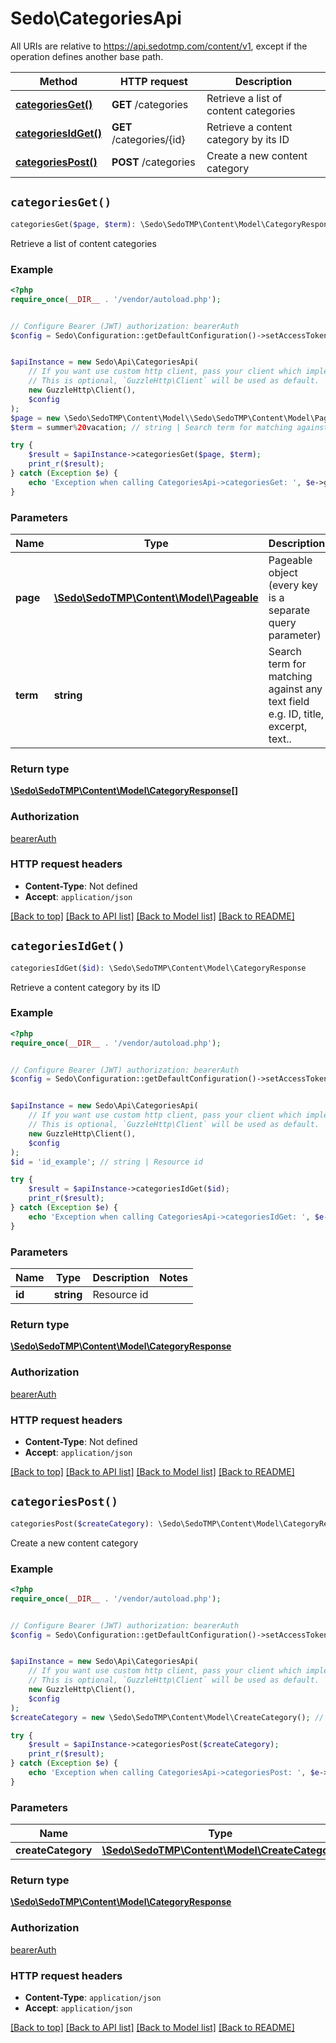 # Sedo\CategoriesApi

All URIs are relative to https://api.sedotmp.com/content/v1, except if the operation defines another base path.

| Method | HTTP request | Description |
| ------------- | ------------- | ------------- |
| [**categoriesGet()**](CategoriesApi.md#categoriesGet) | **GET** /categories | Retrieve a list of content categories |
| [**categoriesIdGet()**](CategoriesApi.md#categoriesIdGet) | **GET** /categories/{id} | Retrieve a content category by its ID |
| [**categoriesPost()**](CategoriesApi.md#categoriesPost) | **POST** /categories | Create a new content category |


## `categoriesGet()`

```php
categoriesGet($page, $term): \Sedo\SedoTMP\Content\Model\CategoryResponse[]
```

Retrieve a list of content categories

### Example

```php
<?php
require_once(__DIR__ . '/vendor/autoload.php');


// Configure Bearer (JWT) authorization: bearerAuth
$config = Sedo\Configuration::getDefaultConfiguration()->setAccessToken('YOUR_ACCESS_TOKEN');


$apiInstance = new Sedo\Api\CategoriesApi(
    // If you want use custom http client, pass your client which implements `GuzzleHttp\ClientInterface`.
    // This is optional, `GuzzleHttp\Client` will be used as default.
    new GuzzleHttp\Client(),
    $config
);
$page = new \Sedo\SedoTMP\Content\Model\\Sedo\SedoTMP\Content\Model\Pageable(); // \Sedo\SedoTMP\Content\Model\Pageable | Pageable object (every key is a separate query parameter)
$term = summer%20vacation; // string | Search term for matching against any text field e.g. ID, title, excerpt, text..

try {
    $result = $apiInstance->categoriesGet($page, $term);
    print_r($result);
} catch (Exception $e) {
    echo 'Exception when calling CategoriesApi->categoriesGet: ', $e->getMessage(), PHP_EOL;
}
```

### Parameters

| Name | Type | Description  | Notes |
| ------------- | ------------- | ------------- | ------------- |
| **page** | [**\Sedo\SedoTMP\Content\Model\Pageable**](../Model/.md)| Pageable object (every key is a separate query parameter) | [optional] |
| **term** | **string**| Search term for matching against any text field e.g. ID, title, excerpt, text.. | [optional] |

### Return type

[**\Sedo\SedoTMP\Content\Model\CategoryResponse[]**](../Model/CategoryResponse.md)

### Authorization

[bearerAuth](../../README.md#bearerAuth)

### HTTP request headers

- **Content-Type**: Not defined
- **Accept**: `application/json`

[[Back to top]](#) [[Back to API list]](../../README.md#endpoints)
[[Back to Model list]](../../README.md#models)
[[Back to README]](../../README.md)

## `categoriesIdGet()`

```php
categoriesIdGet($id): \Sedo\SedoTMP\Content\Model\CategoryResponse
```

Retrieve a content category by its ID

### Example

```php
<?php
require_once(__DIR__ . '/vendor/autoload.php');


// Configure Bearer (JWT) authorization: bearerAuth
$config = Sedo\Configuration::getDefaultConfiguration()->setAccessToken('YOUR_ACCESS_TOKEN');


$apiInstance = new Sedo\Api\CategoriesApi(
    // If you want use custom http client, pass your client which implements `GuzzleHttp\ClientInterface`.
    // This is optional, `GuzzleHttp\Client` will be used as default.
    new GuzzleHttp\Client(),
    $config
);
$id = 'id_example'; // string | Resource id

try {
    $result = $apiInstance->categoriesIdGet($id);
    print_r($result);
} catch (Exception $e) {
    echo 'Exception when calling CategoriesApi->categoriesIdGet: ', $e->getMessage(), PHP_EOL;
}
```

### Parameters

| Name | Type | Description  | Notes |
| ------------- | ------------- | ------------- | ------------- |
| **id** | **string**| Resource id | |

### Return type

[**\Sedo\SedoTMP\Content\Model\CategoryResponse**](../Model/CategoryResponse.md)

### Authorization

[bearerAuth](../../README.md#bearerAuth)

### HTTP request headers

- **Content-Type**: Not defined
- **Accept**: `application/json`

[[Back to top]](#) [[Back to API list]](../../README.md#endpoints)
[[Back to Model list]](../../README.md#models)
[[Back to README]](../../README.md)

## `categoriesPost()`

```php
categoriesPost($createCategory): \Sedo\SedoTMP\Content\Model\CategoryResponse
```

Create a new content category

### Example

```php
<?php
require_once(__DIR__ . '/vendor/autoload.php');


// Configure Bearer (JWT) authorization: bearerAuth
$config = Sedo\Configuration::getDefaultConfiguration()->setAccessToken('YOUR_ACCESS_TOKEN');


$apiInstance = new Sedo\Api\CategoriesApi(
    // If you want use custom http client, pass your client which implements `GuzzleHttp\ClientInterface`.
    // This is optional, `GuzzleHttp\Client` will be used as default.
    new GuzzleHttp\Client(),
    $config
);
$createCategory = new \Sedo\SedoTMP\Content\Model\CreateCategory(); // \Sedo\SedoTMP\Content\Model\CreateCategory

try {
    $result = $apiInstance->categoriesPost($createCategory);
    print_r($result);
} catch (Exception $e) {
    echo 'Exception when calling CategoriesApi->categoriesPost: ', $e->getMessage(), PHP_EOL;
}
```

### Parameters

| Name | Type | Description  | Notes |
| ------------- | ------------- | ------------- | ------------- |
| **createCategory** | [**\Sedo\SedoTMP\Content\Model\CreateCategory**](../Model/CreateCategory.md)|  | |

### Return type

[**\Sedo\SedoTMP\Content\Model\CategoryResponse**](../Model/CategoryResponse.md)

### Authorization

[bearerAuth](../../README.md#bearerAuth)

### HTTP request headers

- **Content-Type**: `application/json`
- **Accept**: `application/json`

[[Back to top]](#) [[Back to API list]](../../README.md#endpoints)
[[Back to Model list]](../../README.md#models)
[[Back to README]](../../README.md)

